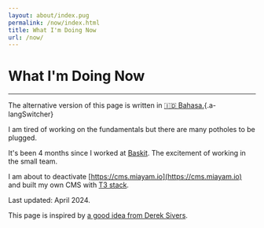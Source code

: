 ```yaml
---
layout: about/index.pug
permalink: /now/index.html
title: What I'm Doing Now
url: /now/
---
```


# What I'm Doing Now
--------------------

The alternative version of this page is written in [🇮🇩 Bahasa.](/now/id){.a-langSwitcher}

I am tired of working on the fundamentals but there are many potholes to be plugged. 

It's been 4 months since I worked at [Baskit](https://www.baskit.app/). The excitement of working in the small team.

I am about to deactivate [https://cms.miayam.io](https://cms.miayam.io) and built my own CMS with [T3 stack](https://create.t3.gg/).

Last updated: April 2024.

This page is inspired by [a good idea from Derek Sivers](https://sive.rs/now).
